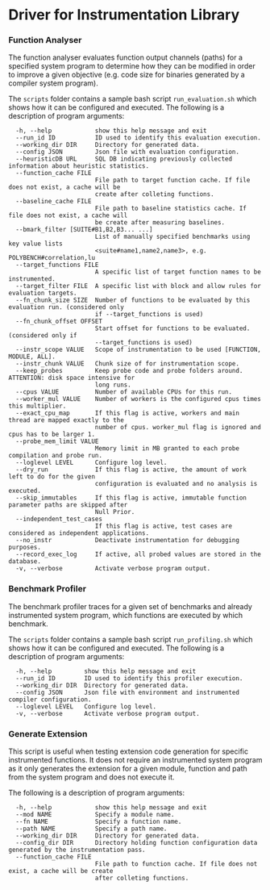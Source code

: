 # Driver for Instrumentation Library

### Function Analyser

The function analyser evaluates function output channels (paths) for a specified system program to determine how they can be modified in order to improve a given objective (e.g. code size for binaries generated by a compiler system program).

The ```scripts``` folder contains a sample bash script ```run_evaluation.sh``` which shows how it can be configured and executed. The following is a description of program arguments:


```
  -h, --help            show this help message and exit
  --run_id ID           ID used to identify this evaluation execution.
  --working_dir DIR     Directory for generated data.
  --config JSON         Json file with evaluation configuration.
  --heuristicDB URL     SQL DB indicating previously collected information about heuristic statistics.
  --function_cache FILE
                        File path to target function cache. If file does not exist, a cache will be
                        create after colleting functions.
  --baseline_cache FILE
                        File path to baseline statistics cache. If file does not exist, a cache will
                        be create after measuring baselines.
  --bmark_filter [SUITE#B1,B2,B3... ...]
                        List of manually specified benchmarks using key value lists
                        <suite#name1,name2,name3>, e.g. POLYBENCH#correlation,lu
  --target_functions FILE
                        A specific list of target function names to be instrumented.
  --target_filter FILE  A specific list with block and allow rules for evaluation targets.
  --fn_chunk_size SIZE  Number of functions to be evaluated by this evaluation run. (considered only
                        if --target_functions is used)
  --fn_chunk_offset OFFSET
                        Start offset for functions to be evaluated. (considered only if
                        --target_functions is used)
  --instr_scope VALUE   Scope of instrumentation to be used [FUNCTION, MODULE, ALL].
  --instr_chunk VALUE   Chunk size of for instrumentation scope.
  --keep_probes         Keep probe code and probe folders around. ATTENTION: disk space intensive for
                        long runs.
  --cpus VALUE          Number of available CPUs for this run.
  --worker_mul VALUE    Number of workers is the configured cpus times this multiplier.
  --exact_cpu_map       If this flag is active, workers and main thread are mapped exactly to the
                        number of cpus. worker_mul flag is ignored and cpus has to be larger 1.
  --probe_mem_limit VALUE
                        Memory limit in MB granted to each probe compilation and probe run.
  --loglevel LEVEL      Configure log level.
  --dry_run             If this flag is active, the amount of work left to do for the given
                        configuration is evaluated and no analysis is executed.
  --skip_immutables     If this flag is active, immutable function parameter paths are skipped after
                        Null Prior.
  --independent_test_cases
                        If this flag is active, test cases are considered as independent applications.
  --no_instr            Deactivate instrumentation for debugging purposes.
  --record_exec_log     If active, all probed values are stored in the database.
  -v, --verbose         Activate verbose program output.
```

### Benchmark Profiler

The benchmark profiler traces for a given set of benchmarks and already instrumented system program, which functions are executed by which benchmark.

The ```scripts``` folder contains a sample bash script ```run_profiling.sh``` which shows how it can be configured and executed. The following is a description of program arguments:

```
  -h, --help         show this help message and exit
  --run_id ID        ID used to identify this profiler execution.
  --working_dir DIR  Directory for generated data.
  --config JSON      Json file with environment and instrumented compiler configuration.
  --loglevel LEVEL   Configure log level.
  -v, --verbose      Activate verbose program output.
```

### Generate Extension

This script is useful when testing extension code generation for specific instrumented functions. It does not require an instrumented system program as it only generates the extension for a given module, function and path from the system program and does not execute it.

The following is a description of program arguments:

```
  -h, --help            show this help message and exit
  --mod NAME            Specify a module name.
  --fn NAME             Specify a function name.
  --path NAME           Specify a path name.
  --working_dir DIR     Directory for generated data.
  --config_dir DIR      Directory holding function configuration data generated by the instrumentation pass.
  --function_cache FILE
                        File path to function cache. If file does not exist, a cache will be create
                        after colleting functions.
```
